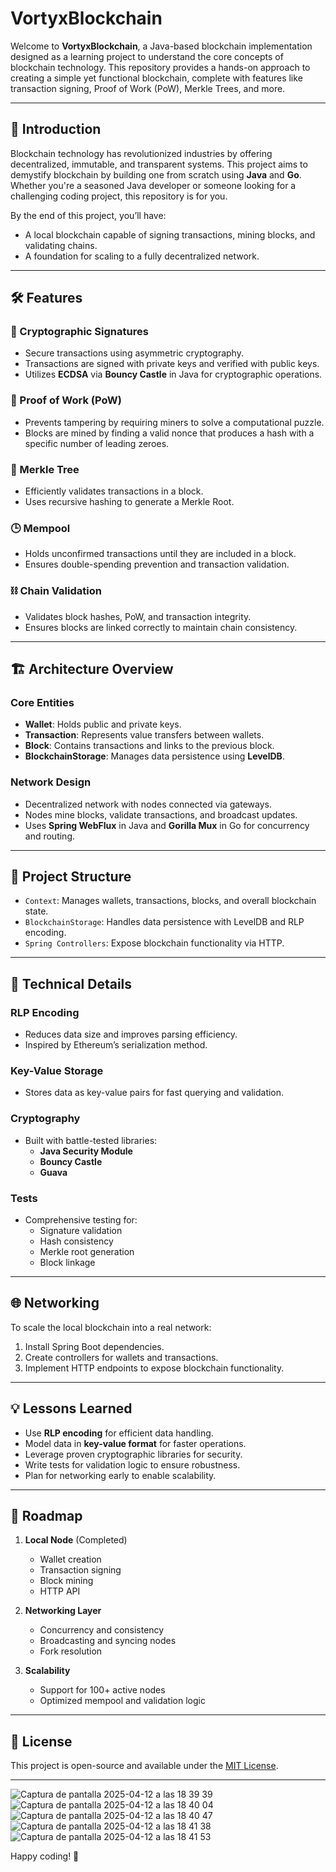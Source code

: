 # VortyxBlockchain

Welcome to **VortyxBlockchain**, a Java-based blockchain implementation designed as a learning project to understand the core concepts of blockchain technology. This repository provides a hands-on approach to creating a simple yet functional blockchain, complete with features like transaction signing, Proof of Work (PoW), Merkle Trees, and more.

---

## 🚀 Introduction

Blockchain technology has revolutionized industries by offering decentralized, immutable, and transparent systems. This project aims to demystify blockchain by building one from scratch using **Java** and **Go**. Whether you're a seasoned Java developer or someone looking for a challenging coding project, this repository is for you.

By the end of this project, you’ll have:
- A local blockchain capable of signing transactions, mining blocks, and validating chains.
- A foundation for scaling to a fully decentralized network.

---

## 🛠️ Features

### 🔐 Cryptographic Signatures
- Secure transactions using asymmetric cryptography.
- Transactions are signed with private keys and verified with public keys.
- Utilizes **ECDSA** via **Bouncy Castle** in Java for cryptographic operations.

### 🔨 Proof of Work (PoW)
- Prevents tampering by requiring miners to solve a computational puzzle.
- Blocks are mined by finding a valid nonce that produces a hash with a specific number of leading zeroes.

### 🌲 Merkle Tree
- Efficiently validates transactions in a block.
- Uses recursive hashing to generate a Merkle Root.

### 🕒 Mempool
- Holds unconfirmed transactions until they are included in a block.
- Ensures double-spending prevention and transaction validation.

### ⛓️ Chain Validation
- Validates block hashes, PoW, and transaction integrity.
- Ensures blocks are linked correctly to maintain chain consistency.

---

## 🏗️ Architecture Overview

### Core Entities
- **Wallet**: Holds public and private keys.
- **Transaction**: Represents value transfers between wallets.
- **Block**: Contains transactions and links to the previous block.
- **BlockchainStorage**: Manages data persistence using **LevelDB**.

### Network Design
- Decentralized network with nodes connected via gateways.
- Nodes mine blocks, validate transactions, and broadcast updates.
- Uses **Spring WebFlux** in Java and **Gorilla Mux** in Go for concurrency and routing.

---

## 📂 Project Structure

- `Context`: Manages wallets, transactions, blocks, and overall blockchain state.
- `BlockchainStorage`: Handles data persistence with LevelDB and RLP encoding.
- `Spring Controllers`: Expose blockchain functionality via HTTP.

---

## 🧬 Technical Details

### RLP Encoding
- Reduces data size and improves parsing efficiency.
- Inspired by Ethereum’s serialization method.

### Key-Value Storage
- Stores data as key-value pairs for fast querying and validation.

### Cryptography
- Built with battle-tested libraries:
  - **Java Security Module**
  - **Bouncy Castle**
  - **Guava**

### Tests
- Comprehensive testing for:
  - Signature validation
  - Hash consistency
  - Merkle root generation
  - Block linkage

---

## 🌐 Networking

To scale the local blockchain into a real network:
1. Install Spring Boot dependencies.
2. Create controllers for wallets and transactions.
3. Implement HTTP endpoints to expose blockchain functionality.

---

## 💡 Lessons Learned

- Use **RLP encoding** for efficient data handling.
- Model data in **key-value format** for faster operations.
- Leverage proven cryptographic libraries for security.
- Write tests for validation logic to ensure robustness.
- Plan for networking early to enable scalability.

---

## 📜 Roadmap

1. **Local Node** (Completed)
   - Wallet creation
   - Transaction signing
   - Block mining
   - HTTP API

2. **Networking Layer**
   - Concurrency and consistency
   - Broadcasting and syncing nodes
   - Fork resolution

3. **Scalability**
   - Support for 100+ active nodes
   - Optimized mempool and validation logic

---

## 📜 License

This project is open-source and available under the [MIT License](LICENSE).

---
![Captura de pantalla 2025-04-12 a las 18 39 39](https://github.com/user-attachments/assets/5789e7bf-85f7-4971-aa06-e562eee2f024)
![Captura de pantalla 2025-04-12 a las 18 40 04](https://github.com/user-attachments/assets/07053a0a-4985-4082-be5b-37aee38ad564)
![Captura de pantalla 2025-04-12 a las 18 40 47](https://github.com/user-attachments/assets/239ba7d7-fbe0-476d-8be8-ada9560f5da3)
![Captura de pantalla 2025-04-12 a las 18 41 38](https://github.com/user-attachments/assets/0b714581-c9ab-4df0-bb31-7643d45e090b)
![Captura de pantalla 2025-04-12 a las 18 41 53](https://github.com/user-attachments/assets/af1d0a5a-af97-4f1b-a305-a3f39ea656d8)

Happy coding! 🚀

